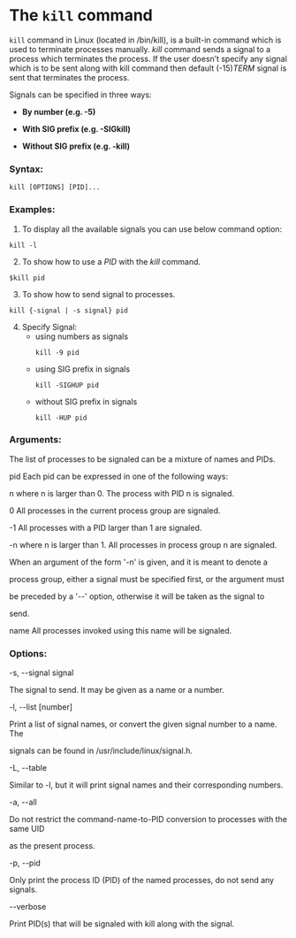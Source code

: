 
  

# The `kill` command

  

  

`kill` command in Linux (located in /bin/kill), is a built-in command which is used to terminate processes manually. _kill_ command sends a signal to a process which terminates the process. If the user doesn’t specify any signal which is to be sent along with kill command then default (-15)_TERM_ signal is sent that terminates the process.

  Signals can be specified in three ways:

-  **By number (e.g. -5)**

-  **With SIG prefix (e.g. -SIGkill)**

-  **Without SIG prefix (e.g. -kill)**

  
### Syntax:
```
kill [OPTIONS] [PID]...
```

### Examples:

1. To display all the available signals you can use below command option:
```
kill -l
```
2. To show how to use a _PID_ with the _kill_ command.
```
$kill pid
```
3. To show how to send signal to processes.
```
kill {-signal | -s signal} pid
```
4. Specify Signal:
	- using numbers as signals 
		```
		kill -9 pid
		```
	- using SIG prefix in signals
		```
		kill -SIGHUP pid
		```
	- without SIG prefix in signals
		```
		kill -HUP pid
		```
 

### Arguments:

The list of processes to be signaled can be a mixture of names and PIDs.

  

pid Each pid can be expressed in one of the following ways:

  

n where n is larger than 0. The process with PID n is signaled.

  

0 All processes in the current process group are signaled.

  

-1 All processes with a PID larger than 1 are signaled.

  

-n where n is larger than 1. All processes in process group n are signaled.

When an argument of the form '-n' is given, and it is meant to denote a

process group, either a signal must be specified first, or the argument must

be preceded by a '--' option, otherwise it will be taken as the signal to

send.

  

name All processes invoked using this name will be signaled.

### Options:

-s, --signal signal

The signal to send. It may be given as a name or a number.

  

-l, --list [number]

Print a list of signal names, or convert the given signal number to a name. The

signals can be found in /usr/include/linux/signal.h.

  

-L, --table

Similar to -l, but it will print signal names and their corresponding numbers.

  

-a, --all

Do not restrict the command-name-to-PID conversion to processes with the same UID

as the present process.

  

-p, --pid

Only print the process ID (PID) of the named processes, do not send any signals.

  

--verbose

Print PID(s) that will be signaled with kill along with the signal.